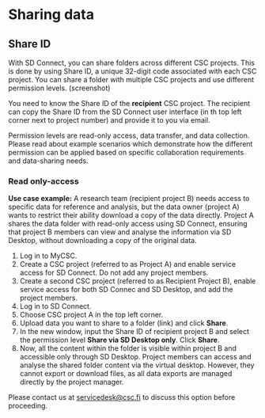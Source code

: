 # Sharing data

## Share ID 

With SD Connect, you can share folders across different CSC projects. This is done by using Share ID, a unique 32-digit code associated with each CSC project. You can share a folder with multiple CSC projects and use different permission levels. (screenshot)

You need to know the Share ID of the **recipient** CSC project. The recipient can copy the Share ID from the SD Connect user interface (in th top left corner next to project number) and provide it to you via email. 

Permission levels are read-only access, data transfer, and data collection. Please read about example scenarios which  demonstrate how the different permission can be applied based on specific collaboration requirements and data-sharing needs.

### Read only-access

**Use case example:** A research team (recipient project B) needs access to specific data for reference and analysis, but the data owner (project A) wants to restrict their ability download a copy of the data directly. Project A shares the data folder with read-only access using SD Connect, ensuring that project B members can view and analyse the information via SD Desktop, without downloading a copy of the original data.


1. Log in to MyCSC.
2. Create a CSC project (referred to as Project A) and enable service access for SD Connect. Do not add any project members.
3. Create a second CSC project (referred to as Recipient Project B), enable service access for both SD Connec and SD Desktop, and add the project members.
4. Log in to SD Connect.
5. Choose CSC project A in the top left corner.
6. Upload data you want to share to a folder (link) and click **Share**.
7. In the new window, input the Share ID of recipient project B and select the permission level **Share via SD Desktop only**. Click **Share**.
8. Now, all the content within the folder is visible within project B and accessible only through SD Desktop. Project members can access and analyse the shared folder content via the virtual desktop. However, they cannot export or download files, as all data exports are managed directly by the project manager.

Please contact us at servicedesk@csc.fi to discuss this option before proceeding.


